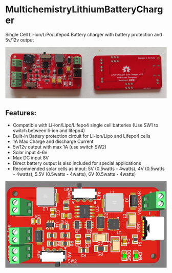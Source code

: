 # MultichemistryLithiumBatteryCharger
Single Cell Li-ion/LiPo/Lifepo4 Battery charger with battery protection and 5v/12v output

![Final PCB Hardware](final_pcb_pic.jpg) 

## Features:
* Compatible with Li-ion/Lipo/Lifepo4 single cell batteries (Use SW1 to switch between li-ion and lifepo4)
* Built-in Battery protection circuit for Li-Ion/Lipo and Lifepo4 cells
* 1A Max Charge and discharge Current
* 5v/12v output with max 1A (use switch SW2)
* Solar input 4-6v 
* Max DC input 8V
* Direct battery output is also included for special applications
* Recommended solar cells as input: 5V (0.5watts - 4watts), 4V (0.5watts - 4watts), 5.5V (0.5watts - 4watts), 6V (0.5watts - 4watts)

![3d view](pcb_mockup.jpg) 

